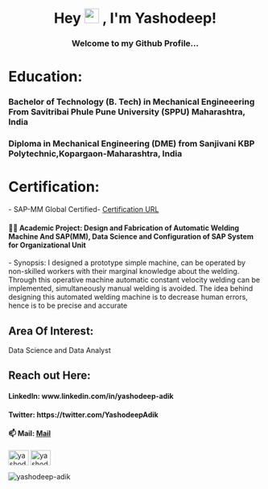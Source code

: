 <h1 align="center">Hey <img src="https://github.com/TheDudeThatCode/TheDudeThatCode/blob/master/Assets/Hi.gif" width="29"> , I'm Yashodeep!</h1>
<h3 align="center">Welcome to my Github Profile...</h3>

<h1>Education:</h1>
<h3>  Bachelor of Technology (B. Tech) in Mechanical Engineeering From Savitribai Phule Pune University (SPPU) Maharashtra, India</h3>
<h3> Diploma in Mechanical Engineering (DME) from Sanjivani KBP Polytechnic,Kopargaon-Maharashtra, India</h3>

<h1>Certification:</h1>
- SAP-MM Global Certified- <a href="https://www.credly.com/badges/f99bd2a5-e08f-446b-bc86-15c5ba638b61/public_url"> Certification URL </a>
<h4>👨‍💻 Academic Project: Design and Fabrication of Automatic Welding Machine And SAP(MM), Data Science and Configuration of SAP System for Organizational Unit</h4>
- Synopsis: I designed a prototype simple machine, can be operated by non-skilled workers with 
their marginal knowledge about the welding. Through this operative machine automatic constant 
velocity welding can be implemented, simultaneously manual welding is avoided. The idea behind 
designing this automated welding machine is to decrease human errors, hence is to be precise and 
accurate

<h2>Area Of Interest:</h2>
Data Science and  Data Analyst

<h2>Reach out Here:</h2>
<h4>LinkedIn: www.linkedin.com/in/yashodeep-adik </h4>

<h4>Twitter: https://twitter.com/YashodeepAdik </h4>

<h4>📫 Mail: <a href="mailto:yashodeepadik111@gmail.com">Mail</a></h4>

<p align="left">
<a href="https://twitter.com/yashodeepadik" target="blank"><img align="center" src="https://raw.githubusercontent.com/rahuldkjain/github-profile-readme-generator/master/src/images/icons/Social/twitter.svg" alt="yashodeepadik" height="30" width="40" /></a>
<a href="https://linkedin.com/in/yashodeep adik" target="blank"><img align="center" src="https://raw.githubusercontent.com/rahuldkjain/github-profile-readme-generator/master/src/images/icons/Social/linked-in-alt.svg" alt="yashodeep adik" height="30" width="40" /></a>
</p>

<p align="left"> <img src="https://komarev.com/ghpvc/?username=yashodeep-adik&label=Profile%20views&color=0e75b6&style=flat" alt="yashodeep-adik" /> </p>



